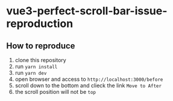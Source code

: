 # vue3-perfect-scroll-bar-issue-reproduction
## How to reproduce
1. clone this repository
2. run `yarn install`
3. run `yarn dev`
4. open browser and access to `http://localhost:3000/before`
5. scroll down to the bottom and clieck the link `Move to After`
6. the scroll position will not be `top`
